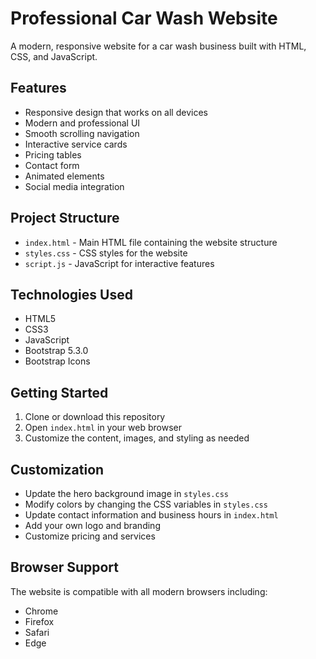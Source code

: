 # Professional Car Wash Website

A modern, responsive website for a car wash business built with HTML, CSS, and JavaScript.

## Features

- Responsive design that works on all devices
- Modern and professional UI
- Smooth scrolling navigation
- Interactive service cards
- Pricing tables
- Contact form
- Animated elements
- Social media integration

## Project Structure

- `index.html` - Main HTML file containing the website structure
- `styles.css` - CSS styles for the website
- `script.js` - JavaScript for interactive features

## Technologies Used

- HTML5
- CSS3
- JavaScript
- Bootstrap 5.3.0
- Bootstrap Icons

## Getting Started

1. Clone or download this repository
2. Open `index.html` in your web browser
3. Customize the content, images, and styling as needed

## Customization

- Update the hero background image in `styles.css`
- Modify colors by changing the CSS variables in `styles.css`
- Update contact information and business hours in `index.html`
- Add your own logo and branding
- Customize pricing and services

## Browser Support

The website is compatible with all modern browsers including:
- Chrome
- Firefox
- Safari
- Edge
